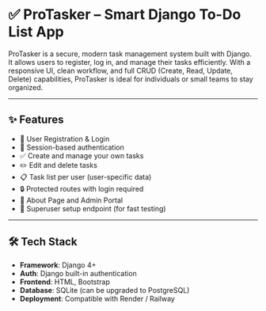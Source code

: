 # ✅ ProTasker – Smart Django To-Do List App

ProTasker is a secure, modern task management system built with Django. It allows users to register, log in, and manage their tasks efficiently. With a responsive UI, clean workflow, and full CRUD (Create, Read, Update, Delete) capabilities, ProTasker is ideal for individuals or small teams to stay organized.

---

## ✨ Features

- 👤 User Registration & Login
- 🔐 Session-based authentication
- ✅ Create and manage your own tasks
- ✏️ Edit and delete tasks
- 📋 Task list per user (user-specific data)
- 🔒 Protected routes with login required
- 📄 About Page and Admin Portal
- 🧪 Superuser setup endpoint (for fast testing)

---

## 🛠 Tech Stack

- **Framework**: Django 4+
- **Auth**: Django built-in authentication
- **Frontend**: HTML, Bootstrap
- **Database**: SQLite (can be upgraded to PostgreSQL)
- **Deployment**: Compatible with Render / Railway

